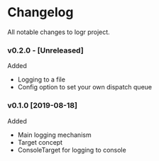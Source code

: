 # Changelog

All notable changes to logr project.

### v0.2.0 - [Unreleased]

Added

* Logging to a file
* Config option to set your own dispatch queue	

### v0.1.0 [2019-08-18]

Added

* Main logging mechanism
* Target concept
* ConsoleTarget for logging to console